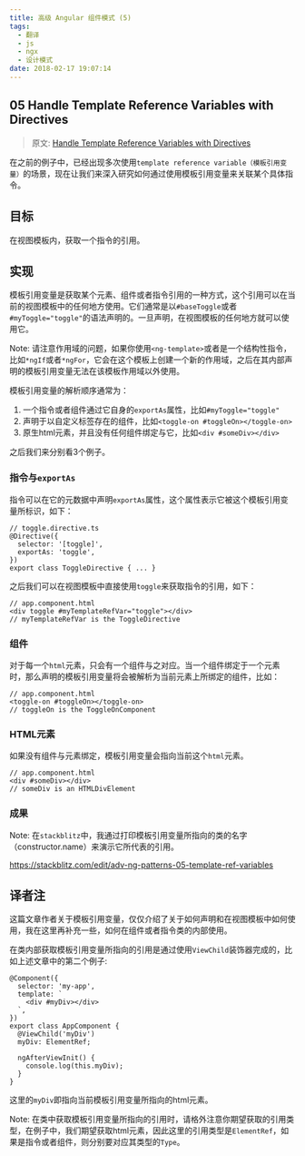 ```yaml
---
title: 高级 Angular 组件模式 (5)
tags:
  - 翻译
  - js
  - ngx
  - 设计模式
date: 2018-02-17 19:07:14
---
```



## 05 Handle Template Reference Variables with Directives

> 原文: [Handle Template Reference Variables with Directives](https://blog.angularindepth.com/handle-template-reference-variables-with-directives-223081bc70c2)

在之前的例子中，已经出现多次使用``template reference variable（模板引用变量）``的场景，现在让我们来深入研究如何通过使用模板引用变量来关联某个具体指令。

## 目标
在视图模板内，获取一个指令的引用。

## 实现
模板引用变量是获取某个元素、组件或者指令引用的一种方式，这个引用可以在当前的视图模板中的任何地方使用。它们通常是以``#baseToggle``或者``#myToggle="toggle"``的语法声明的。一旦声明，在视图模板的任何地方就可以使用它。

Note: 请注意作用域的问题，如果你使用``<ng-template>``或者是一个结构性指令，比如``*ngIf``或者``*ngFor``，它会在这个模板上创建一个新的作用域，之后在其内部声明的模板引用变量无法在该模板作用域以外使用。

模板引用变量的解析顺序通常为：
1. 一个指令或者组件通过它自身的``exportAs``属性，比如``#myToggle="toggle"``
2. 声明于以自定义标签存在的组件，比如``<toggle-on #toggleOn></toggle-on>``
3. 原生html元素，并且没有任何组件绑定与它，比如``<div #someDiv></div>``

之后我们来分别看3个例子。

### 指令与``exportAs``
指令可以在它的元数据中声明``exportAs``属性，这个属性表示它被这个模板引用变量所标识，如下：
```
// toggle.directive.ts
@Directive({
  selector: '[toggle]',
  exportAs: 'toggle',
})
export class ToggleDirective { ... }
```

之后我们可以在视图模板中直接使用``toggle``来获取指令的引用，如下：
```
// app.component.html
<div toggle #myTemplateRefVar="toggle"></div>
// myTemplateRefVar is the ToggleDirective
```

### 组件
对于每一个``html``元素，只会有一个组件与之对应。当一个组件绑定于一个元素时，那么声明的模板引用变量将会被解析为当前元素上所绑定的组件，比如：
```
// app.component.html
<toggle-on #toggleOn></toggle-on>
// toggleOn is the ToggleOnComponent
```

### HTML元素
如果没有组件与元素绑定，模板引用变量会指向当前这个``html``元素。
```
// app.component.html
<div #someDiv></div>
// someDiv is an HTMLDivElement
```

### 成果
Note: 在``stackblitz``中，我通过打印模板引用变量所指向的类的名字（constructor.name）来演示它所代表的引用。

https://stackblitz.com/edit/adv-ng-patterns-05-template-ref-variables

## 译者注
这篇文章作者关于模板引用变量，仅仅介绍了关于如何声明和在视图模板中如何使用，我在这里再补充一些，如何在组件或者指令类的内部使用。

在类内部获取模板引用变量所指向的引用是通过使用``ViewChild``装饰器完成的，比如上述文章中的第二个例子:
```
@Component({
  selector: 'my-app',
  template: `
    <div #myDiv></div>
  `,
})
export class AppComponent {
  @ViewChild('myDiv')
  myDiv: ElementRef;

  ngAfterViewInit() {
    console.log(this.myDiv);
  }
}
```
这里的``myDiv``即指向当前模板引用变量所指向的html元素。

Note: 在类中获取模板引用变量所指向的引用时，请格外注意你期望获取的引用类型，在例子中，我们期望获取html元素，因此这里的引用类型是``ElementRef``，如果是指令或者组件，则分别要对应其类型的``Type``。
